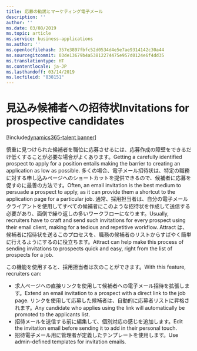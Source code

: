```yaml
---
title: 応募の勧誘とマーケティング電子メール
description: ''
author: ''
ms.date: 03/08/2019
ms.topic: article
ms.service: business-applications
ms.author: ''
ms.openlocfilehash: 357e3897fbfc52d0534d4e5e7ae9314142c30a44
ms.sourcegitcommit: 03de13679b4a53812274475e957d0124e6f4dd35
ms.translationtype: HT
ms.contentlocale: ja-JP
ms.lasthandoff: 03/14/2019
ms.locfileid: "838151"
---
```

# <a name="invitations-for-prospective-candidates"></a><span data-ttu-id="e7cde-102">見込み候補者への招待状</span><span class="sxs-lookup"><span data-stu-id="e7cde-102">Invitations for prospective candidates</span></span>
[!include[dynamics365-talent banner](../../includes/dynamics365-talent.md)]

<span data-ttu-id="e7cde-103">慎重に見つけられた候補者を職位に応募させるには、応募作成の障壁をできるだけ低くすることが必要な場合がよくあります。</span><span class="sxs-lookup"><span data-stu-id="e7cde-103">Getting a carefully identified prospect to apply for a position entails making the barrier to creating an application as low as possible.</span></span> <span data-ttu-id="e7cde-104">多くの場合、電子メール招待状は、特定の職務に対する申し込みページへのショートカットを提供できるので、候補者に応募を促すのに最善の方法です。</span><span class="sxs-lookup"><span data-stu-id="e7cde-104">Often, an email invitation is the best medium to persuade a prospect to apply, as it can provide them a shortcut to the application page for a particular job.</span></span> <span data-ttu-id="e7cde-105">通常、採用担当者は、自分の電子メール クライアントを使用してすべての候補者にこのような招待状を作成して送信する必要があり、面倒で繰り返しの多いワークフローになります。</span><span class="sxs-lookup"><span data-stu-id="e7cde-105">Usually, recruiters have to craft and send such invitations for every prospect using their email client, making for a tedious and repetitive workflow.</span></span> <span data-ttu-id="e7cde-106">Attract は、候補者に招待状を送るこのプロセスを、職務の候補者のリストからすばやく簡単に行えるようにするのに役立ちます。</span><span class="sxs-lookup"><span data-stu-id="e7cde-106">Attract can help make this process of sending invitations to prospects quick and easy, right from the list of prospects for a job.</span></span>

<span data-ttu-id="e7cde-107">この機能を使用すると、採用担当者は次のことができます。</span><span class="sxs-lookup"><span data-stu-id="e7cde-107">With this feature, recruiters can:</span></span>

- <span data-ttu-id="e7cde-108">求人ページへの直接リンクを使用して候補者への電子メール招待を拡張します。</span><span class="sxs-lookup"><span data-stu-id="e7cde-108">Extend an email invitation to a prospect with a direct link to the job page.</span></span> <span data-ttu-id="e7cde-109">リンクを使用して応募した候補者は、自動的に応募者リストに昇格されます。</span><span class="sxs-lookup"><span data-stu-id="e7cde-109">Any candidate who applies using the link will automatically be promoted to the applicants list.</span></span>
- <span data-ttu-id="e7cde-110">招待メールを送信する前に編集して、個別対応の感じを追加します。</span><span class="sxs-lookup"><span data-stu-id="e7cde-110">Edit the invitation email before sending it to add in their personal touch.</span></span>
- <span data-ttu-id="e7cde-111">招待電子メール用に管理者が定義したテンプレートを使用します。</span><span class="sxs-lookup"><span data-stu-id="e7cde-111">Use admin-defined templates for invitation emails.</span></span>
